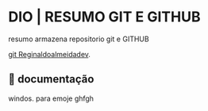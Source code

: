 
# DIO | RESUMO GIT E GITHUB

resumo armazena repositorio git e GITHUB

[git Reginaldoalmeidadev](https://github.com/Reginaldoalmeidadev).

## 📕 documentação

windos. para emoje
 ghfgh